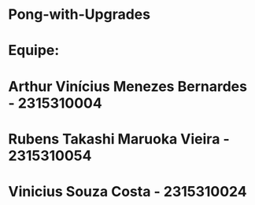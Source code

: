 # Pong-with-Upgrades
# Equipe:
# Arthur Vinícius Menezes Bernardes - 2315310004
# Rubens Takashi Maruoka Vieira - 2315310054
# Vinicius Souza Costa - 2315310024
